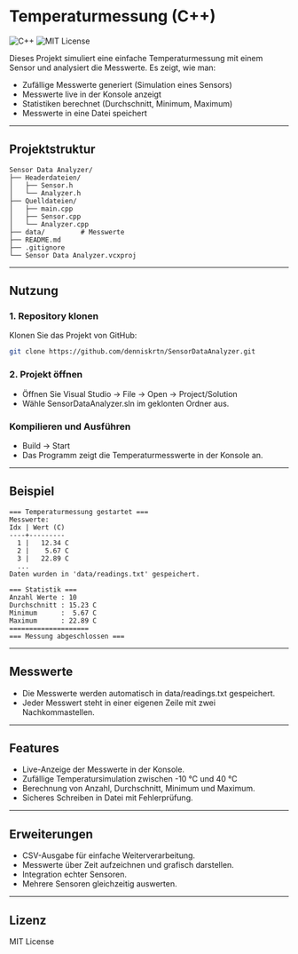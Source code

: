 ﻿# Temperaturmessung (C++)

![C++](https://img.shields.io/badge/C%2B%2B-17-blue)
![MIT License](https://img.shields.io/badge/License-MIT-green)

Dieses Projekt simuliert eine einfache Temperaturmessung mit einem Sensor und analysiert die Messwerte.
Es zeigt, wie man:

- Zufällige Messwerte generiert (Simulation eines Sensors)
- Messwerte live in der Konsole anzeigt
- Statistiken berechnet (Durchschnitt, Minimum, Maximum)
- Messwerte in eine Datei speichert

---

## Projektstruktur
```text
Sensor Data Analyzer/
├── Headerdateien/
│   ├── Sensor.h
│   └── Analyzer.h
├── Quelldateien/
│   ├── main.cpp
│   ├── Sensor.cpp
│   └── Analyzer.cpp
├── data/         # Messwerte
├── README.md
├── .gitignore
└── Sensor Data Analyzer.vcxproj

```

---

## Nutzung

### 1. Repository klonen
Klonen Sie das Projekt von GitHub:
```bash
git clone https://github.com/denniskrtn/SensorDataAnalyzer.git
```
### 2. Projekt öffnen
- Öffnen Sie Visual Studio -> File -> Open -> Project/Solution
- Wähle SensorDataAnalyzer.sln im geklonten Ordner aus.

### Kompilieren und Ausführen
- Build -> Start
- Das Programm zeigt die Temperaturmesswerte in der Konsole an.

---

## Beispiel
```text
=== Temperaturmessung gestartet ===
Messwerte:
Idx | Wert (C)
----+---------
  1 |   12.34 C
  2 |    5.67 C
  3 |   22.89 C
  ...
Daten wurden in 'data/readings.txt' gespeichert.

=== Statistik ===
Anzahl Werte : 10
Durchschnitt : 15.23 C
Minimum      :  5.67 C
Maximum      : 22.89 C
====================
=== Messung abgeschlossen ===
```

---

## Messwerte
- Die Messwerte werden automatisch in data/readings.txt gespeichert.
- Jeder Messwert steht in einer eigenen Zeile mit zwei Nachkommastellen.

---

## Features
- Live-Anzeige der Messwerte in der Konsole.
- Zufällige Temperatursimulation zwischen -10 °C und 40 °C
- Berechnung von Anzahl, Durchschnitt, Minimum und Maximum.
- Sicheres Schreiben in Datei mit Fehlerprüfung.

---

## Erweiterungen
- CSV-Ausgabe für einfache Weiterverarbeitung.
- Messwerte über Zeit aufzeichnen und grafisch darstellen.
- Integration echter Sensoren.
- Mehrere Sensoren gleichzeitig auswerten.

---

## Lizenz
MIT License
